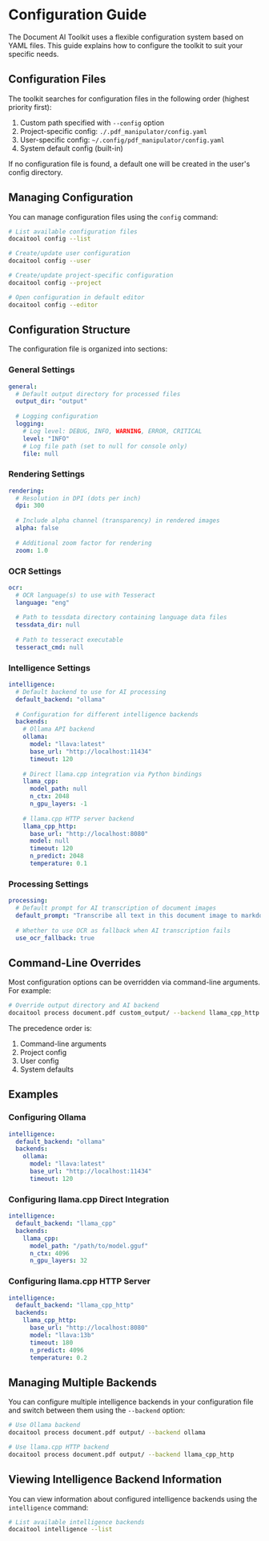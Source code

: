 # Configuration Guide

The Document AI Toolkit uses a flexible configuration system based on YAML files. This guide explains how to configure the toolkit to suit your specific needs.

## Configuration Files

The toolkit searches for configuration files in the following order (highest priority first):

1. Custom path specified with `--config` option
2. Project-specific config: `./.pdf_manipulator/config.yaml`
3. User-specific config: `~/.config/pdf_manipulator/config.yaml`
4. System default config (built-in)

If no configuration file is found, a default one will be created in the user's config directory.

## Managing Configuration

You can manage configuration files using the `config` command:

```bash
# List available configuration files
docaitool config --list

# Create/update user configuration
docaitool config --user

# Create/update project-specific configuration
docaitool config --project

# Open configuration in default editor
docaitool config --editor
```

## Configuration Structure

The configuration file is organized into sections:

### General Settings

```yaml
general:
  # Default output directory for processed files
  output_dir: "output"
  
  # Logging configuration
  logging:
    # Log level: DEBUG, INFO, WARNING, ERROR, CRITICAL
    level: "INFO"
    # Log file path (set to null for console only)
    file: null
```

### Rendering Settings

```yaml
rendering:
  # Resolution in DPI (dots per inch)
  dpi: 300
  
  # Include alpha channel (transparency) in rendered images
  alpha: false
  
  # Additional zoom factor for rendering
  zoom: 1.0
```

### OCR Settings

```yaml
ocr:
  # OCR language(s) to use with Tesseract
  language: "eng"
  
  # Path to tessdata directory containing language data files
  tessdata_dir: null
  
  # Path to tesseract executable
  tesseract_cmd: null
```

### Intelligence Settings

```yaml
intelligence:
  # Default backend to use for AI processing
  default_backend: "ollama"
  
  # Configuration for different intelligence backends
  backends:
    # Ollama API backend
    ollama:
      model: "llava:latest"
      base_url: "http://localhost:11434"
      timeout: 120
    
    # Direct llama.cpp integration via Python bindings
    llama_cpp:
      model_path: null
      n_ctx: 2048
      n_gpu_layers: -1
    
    # llama.cpp HTTP server backend
    llama_cpp_http:
      base_url: "http://localhost:8080"
      model: null
      timeout: 120
      n_predict: 2048
      temperature: 0.1
```

### Processing Settings

```yaml
processing:
  # Default prompt for AI transcription of document images
  default_prompt: "Transcribe all text in this document image to markdown format. Preserve layout including tables, lists, headings, and paragraphs."
  
  # Whether to use OCR as fallback when AI transcription fails
  use_ocr_fallback: true
```

## Command-Line Overrides

Most configuration options can be overridden via command-line arguments. For example:

```bash
# Override output directory and AI backend
docaitool process document.pdf custom_output/ --backend llama_cpp_http
```

The precedence order is:
1. Command-line arguments
2. Project config
3. User config
4. System defaults

## Examples

### Configuring Ollama

```yaml
intelligence:
  default_backend: "ollama"
  backends:
    ollama:
      model: "llava:latest"
      base_url: "http://localhost:11434"
      timeout: 120
```

### Configuring llama.cpp Direct Integration

```yaml
intelligence:
  default_backend: "llama_cpp"
  backends:
    llama_cpp:
      model_path: "/path/to/model.gguf"
      n_ctx: 4096
      n_gpu_layers: 32
```

### Configuring llama.cpp HTTP Server

```yaml
intelligence:
  default_backend: "llama_cpp_http"
  backends:
    llama_cpp_http:
      base_url: "http://localhost:8080"
      model: "llava:13b"
      timeout: 180
      n_predict: 4096
      temperature: 0.2
```

## Managing Multiple Backends

You can configure multiple intelligence backends in your configuration file and switch between them using the `--backend` option:

```bash
# Use Ollama backend
docaitool process document.pdf output/ --backend ollama

# Use llama.cpp HTTP backend
docaitool process document.pdf output/ --backend llama_cpp_http
```

## Viewing Intelligence Backend Information

You can view information about configured intelligence backends using the `intelligence` command:

```bash
# List available intelligence backends
docaitool intelligence --list
```